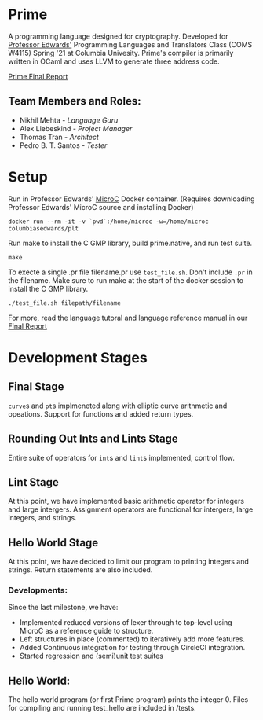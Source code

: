# Prime
A programming language designed for cryptography. Developed for [Professor Edwards'](http://www.cs.columbia.edu/~sedwards/) Programming Languages and Translators Class (COMS W4115) Spring '21 at Columbia Univesity. Prime's compiler is primarily written in OCaml and uses LLVM to generate three address code.

[Prime Final Report](http://www.cs.columbia.edu/~sedwards/classes/2021/4115-spring/reports/PRIME.pdf)

## Team Members and Roles:
- Nikhil Mehta - *Language Guru*
- Alex Liebeskind - *Project Manager*
- Thomas Tran - *Architect*
- Pedro B. T. Santos - *Tester*

# Setup
Run in Professor Edwards' [MicroC](http://www.cs.columbia.edu/~sedwards/classes/2021/4115-spring/microc.tar.gz) Docker container. (Requires downloading Professor Edwards' MicroC source and installing Docker)
```
docker run --rm -it -v `pwd`:/home/microc -w=/home/microc columbiasedwards/plt
```
Run make to install the C GMP library, build prime.native, and run test suite.
```
make
```
To execte a single .pr file filename.pr use `test_file.sh`. Don't include  `.pr` in the filename. Make sure to run make at the start of the docker session to install the C GMP library.
```
./test_file.sh filepath/filename
```
For more, read the language tutoral and language reference manual in our [Final Report](http://www.cs.columbia.edu/~sedwards/classes/2021/4115-spring/reports/PRIME.pdf)

# Development Stages

## Final Stage
`curve`s and `pt`s implmeneted along with elliptic curve arithmetic and opeations. Support for functions and added return types.

## Rounding Out Ints and Lints Stage
Entire suite of operators for `int`s and `lint`s implemented, control flow.

## Lint Stage
At this point, we have implemented basic arithmetic operator for integers and large intergers. Assignment operators are functional for intergers, large integers, and strings.

## Hello World Stage
At this point, we have decided to limit our program to printing integers and strings. 
Return statements are also included.

### Developments:
Since the last milestone, we have: 
- Implemented reduced versions of lexer through to top-level using MicroC as a reference guide to structure.
- Left structures in place (commented) to iteratively add more features.
- Added Continuous integration for testing through CircleCI integration.
- Started regression and (semi)unit test suites

## Hello World:
The hello world program (or first Prime program) prints the integer 0. Files for compiling and running test_hello are included in /tests.
